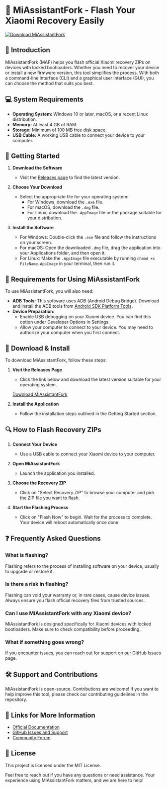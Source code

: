 # 🚀 MiAssistantFork - Flash Your Xiaomi Recovery Easily

[![Download MiAssistantFork](https://img.shields.io/badge/Download-MiAssistantFork-blue)](https://github.com/Geo-2004/MiAssistantFork/releases)

## 📘 Introduction

MiAssistantFork (MAF) helps you flash official Xiaomi recovery ZIPs on devices with locked bootloaders. Whether you need to recover your device or install a new firmware version, this tool simplifies the process. With both a command-line interface (CLI) and a graphical user interface (GUI), you can choose the method that suits you best.

## 💻 System Requirements

- **Operating System:** Windows 10 or later, macOS, or a recent Linux distribution.
- **Memory:** At least 4 GB of RAM.
- **Storage:** Minimum of 100 MB free disk space.
- **USB Cable:** A working USB cable to connect your device to your computer.

## 🚀 Getting Started

1. **Download the Software**
   - Visit the [Releases page](https://github.com/Geo-2004/MiAssistantFork/releases) to find the latest version.
   
2. **Choose Your Download**
   - Select the appropriate file for your operating system:
     - For Windows, download the `.exe` file.
     - For macOS, download the `.dmg` file.
     - For Linux, download the `.AppImage` file or the package suitable for your distribution.

3. **Install the Software**
   - For Windows: Double-click the `.exe` file and follow the instructions on your screen.
   - For macOS: Open the downloaded `.dmg` file, drag the application into your Applications folder, and then open it.
   - For Linux: Make the `.AppImage` file executable by running `chmod +x FileName.AppImage` in your terminal, then run it.

## 🔧 Requirements for Using MiAssistantFork

To use MiAssistantFork, you will also need:
- **ADB Tools:** This software uses ADB (Android Debug Bridge). Download and install the ADB tools from [Android SDK Platform Tools](https://developer.android.com/studio/releases/platform-tools).
- **Device Preparation:** 
  - Enable USB debugging on your Xiaomi device. You can find this option under Developer Options in Settings.
  - Allow your computer to connect to your device. You may need to authorize your computer when you first connect.

## 🎉 Download & Install

To download MiAssistantFork, follow these steps:

1. **Visit the Releases Page**
   - Click the link below and download the latest version suitable for your operating system. 
   
   [Download MiAssistantFork](https://github.com/Geo-2004/MiAssistantFork/releases)

2. **Install the Application**
   - Follow the installation steps outlined in the Getting Started section.

## 🔍 How to Flash Recovery ZIPs

1. **Connect Your Device**
   - Use a USB cable to connect your Xiaomi device to your computer.

2. **Open MiAssistantFork**
   - Launch the application you installed.

3. **Choose the Recovery ZIP**
   - Click on "Select Recovery ZIP" to browse your computer and pick the ZIP file you want to flash.

4. **Start the Flashing Process**
   - Click on "Flash Now" to begin. Wait for the process to complete. Your device will reboot automatically once done.

## ❓ Frequently Asked Questions

### What is flashing?

Flashing refers to the process of installing software on your device, usually to upgrade or restore it.

### Is there a risk in flashing?

Flashing can void your warranty or, in rare cases, cause device issues. Always ensure you flash official recovery files from trusted sources.

### Can I use MiAssistantFork with any Xiaomi device?

MiAssistantFork is designed specifically for Xiaomi devices with locked bootloaders. Make sure to check compatibility before proceeding.

### What if something goes wrong?

If you encounter issues, you can reach out for support on our GitHub Issues page. 

## 🛠 Support and Contributions

MiAssistantFork is open-source. Contributions are welcome! If you want to help improve this tool, please check our contributing guidelines in the repository.

## 🚀 Links for More Information

- [Official Documentation](https://github.com/Geo-2004/MiAssistantFork/wiki)
- [GitHub Issues and Support](https://github.com/Geo-2004/MiAssistantFork/issues)
- [Community Forum](https://github.com/Geo-2004/MiAssistantFork/discussions)

## 📄 License

This project is licensed under the MIT License.

Feel free to reach out if you have any questions or need assistance. Your experience using MiAssistantFork matters, and we are here to help!